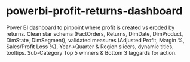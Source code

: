 # powerbi-profit-returns-dashboard
Power BI dashboard to pinpoint where profit is created vs eroded by returns. Clean star schema (FactOrders, Returns, DimDate, DimProduct, DimState, DimSegment), validated measures (Adjusted Profit, Margin %, Sales/Profit Loss %), Year→Quarter &amp; Region slicers, dynamic titles, tooltips. Sub-Category Top 5 winners &amp; Bottom 3 laggards for action.
